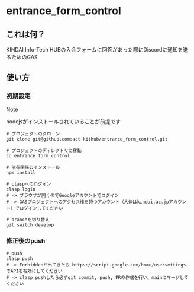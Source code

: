 # entrance_form_control

## これは何？

KINDAI Info-Tech HUBの入会フォームに回答があった際にDiscordに通知を送るためのGAS

## 使い方

### 初期設定

> [!NOTE]
> nodejsがインストールされていることが前提です

```shell
# プロジェクトのクローン
git clone git@github.com:act-kithub/entrance_form_control.git

# プロジェクトのディレクトリに移動
cd entrance_form_control

# 依存関係のインストール
npm install

# claspへのログイン
clasp login
# -> ブラウザが開くのでGoogleアカウントでログイン
# -> GASプロジェクトへのアクセス権を持つアカウント（大体はkindai.ac.jpアカウント）でログインしてください

# branchを切り替え
git switch develop
```

### 修正後のpush
```shell
# push
clasp push
# -> Forbiddenが出てきたら https://script.google.com/home/usersettings でAPIを有効にしてください
# -> clasp pushしたら必ずgit commit, push, PRの作成を行い、mainにマージしてください
```
